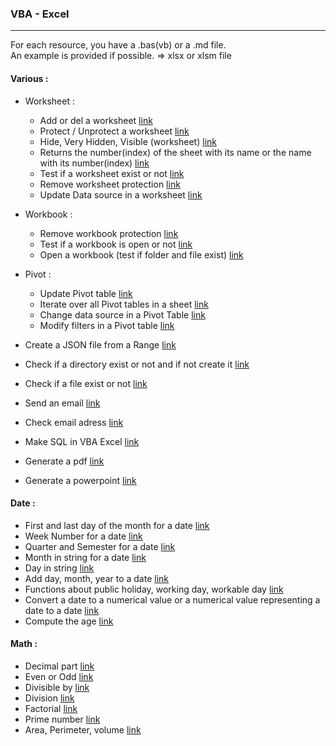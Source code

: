 
### VBA - Excel
---

For each resource, you have a .bas(vb) or a .md file.  
An example is provided if possible. => xlsx or xlsm file  

#### Various :

- Worksheet :

  - Add or del a worksheet [link](https://github.com/NicoDupont/Resources/blob/master/VBA-Excel/Various/add_or_del_worksheet.bas)
  - Protect / Unprotect a worksheet [link](https://github.com/NicoDupont/Resources/blob/master/VBA-Excel/Various/protect_worksheet.bas)
  - Hide, Very Hidden, Visible (worksheet) [link](https://github.com/NicoDupont/Resources/blob/master/VBA-Excel/Various/hide_visible_worksheet.bas)
  - Returns the number(index) of the sheet with its name or the name with its number(index) [link](https://github.com/NicoDupont/Resources/blob/master/VBA-Excel/Various/sheet_index_name.bas)
  - Test if a worksheet exist or not [link](https://github.com/NicoDupont/Resources/blob/master/VBA-Excel/Various/worksheet_exist.bas)
  - Remove worksheet protection [link](https://github.com/NicoDupont/Resources/blob/master/VBA-Excel/Various/remove_sheet_protection.bas)
  - Update Data source in a worksheet [link](https://github.com/NicoDupont/Resources/blob/master/VBA-Excel/Various/update_data.bas)

- Workbook :

  - Remove workbook protection [link](https://github.com/NicoDupont/Resources/blob/master/VBA-Excel/Various/remove_workbook_protection.bas)
  - Test if a workbook is open or not [link](https://github.com/NicoDupont/Resources/blob/master/VBA-Excel/Various/workbook_is_open.bas)
  - Open a workbook (test if folder and file exist) [link](https://github.com/NicoDupont/Resources/blob/master/VBA-Excel/Various/open_workbook.bas)

- Pivot :

  - Update Pivot table [link](https://github.com/NicoDupont/Resources/blob/master/VBA-Excel/Various/update_pivot.bas)
  - Iterate over all Pivot tables in a sheet [link](https://github.com/NicoDupont/Resources/blob/master/VBA-Excel/Various/iterate_over_pivot.bas)
  - Change data source in a Pivot Table [link](https://github.com/NicoDupont/Resources/blob/master/VBA-Excel/Various/change_data_source.bas)
  - Modify filters in a Pivot table [link](https://github.com/NicoDupont/Resources/blob/master/VBA-Excel/Various/modify_filter_pivot.bas)

- Create a JSON file from a Range [link](https://github.com/NicoDupont/Resources/blob/master/VBA-Excel/Various/create_a_json_file.bas)
- Check if a directory exist or not and if not create it [link](https://github.com/NicoDupont/Resources/blob/master/VBA-Excel/Various/check_directory.bas)
- Check if a file exist or not [link](https://github.com/NicoDupont/Resources/blob/master/VBA-Excel/Various/check_file.bas)
- Send an email [link](https://github.com/NicoDupont/Resources/blob/master/VBA-Excel/Various/send_email.bas)
- Check email adress [link](https://github.com/NicoDupont/Resources/blob/master/VBA-Excel/Various/check_email.bas)
- Make SQL in VBA Excel [link](https://github.com/NicoDupont/Resources/blob/master/VBA-Excel/Various/sql_example.bas)
- Generate a pdf [link](https://github.com/NicoDupont/Resources/blob/master/VBA-Excel/Various/make_pdf.bas)
- Generate a powerpoint [link](https://github.com/NicoDupont/Resources/blob/master/VBA-Excel/Various/make_powerpoint.bas)

#### Date :

- First and last day of the month for a date [link](https://github.com/NicoDupont/Resources/blob/master/VBA-Excel/Date/first_and_last_day_of_the_month.bas)
- Week Number for a date [link](https://github.com/NicoDupont/Resources/blob/master/VBA-Excel/Date/week_number.bas)
- Quarter and Semester for a date [link](https://github.com/NicoDupont/Resources/blob/master/VBA-Excel/Date/quarter_and_semester.bas)
- Month in string for a date [link](https://github.com/NicoDupont/Resources/blob/master/VBA-Excel/Date/month.bas)
- Day in string [link](https://github.com/NicoDupont/Resources/blob/master/VBA-Excel/Date/day.bas)
- Add day, month, year to a date [link](https://github.com/NicoDupont/Resources/blob/master/VBA-Excel/Date/add_day_month_year.bas)
- Functions about public holiday, working day, workable day [link](https://github.com/NicoDupont/Resources/blob/master/VBA-Excel/Date/public_holiday_working_workable_day.bas)
- Convert a date to a numerical value or a numerical value representing a date to a date [link](https://github.com/NicoDupont/Resources/blob/master/VBA-Excel/Date/num_to_date_or_date_to_num.bas)
- Compute the age [link](https://github.com/NicoDupont/Resources/blob/master/VBA-Excel/Date/compute_age.bas)

#### Math :

- Decimal part [link](https://github.com/NicoDupont/Resources/blob/master/VBA-Excel/Math/decimal_part.bas)
- Even or Odd [link](https://github.com/NicoDupont/Resources/blob/master/VBA-Excel/Math/is_even_or_odd.bas)
- Divisible by [link](https://github.com/NicoDupont/Resources/blob/master/VBA-Excel/Math/is_divisible.bas)
- Division [link](https://github.com/NicoDupont/Resources/blob/master/VBA-Excel/Math/division.bas)
- Factorial [link](https://github.com/NicoDupont/Resources/blob/master/VBA-Excel/Math/factorial.bas)
- Prime number [link](https://github.com/NicoDupont/Resources/blob/master/VBA-Excel/Math/is_prime.bas)
- Area, Perimeter, volume [link](https://github.com/NicoDupont/Resources/blob/master/VBA-Excel/Math/geometry.bas)
